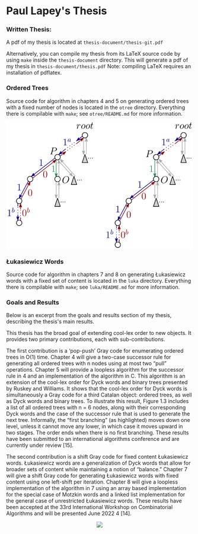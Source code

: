 
# Paul Lapey's Thesis

### Written Thesis: 

A pdf of my thesis is located at `thesis-document/thesis-git.pdf`

Alternatively, you can compile my thesis from its LaTeX source code by using `make` inside the `thesis-document` directory.  This will generate a pdf of my thesis in `thesis-document/thesis.pdf` Note: compiling LaTeX requires an installation of pdflatex.

### Ordered Trees

Source code for algorithm in chapters 4 and 5 on generating ordered trees with a fixed number of nodes is located in the `otree` directory.  Everything there is compilable with `make`; see `otree/README.md` for more information.


![ordered trees](./treepulldown.svg)


### Łukasiewicz Words

Source code for algorithm in chapters 7 and 8 on generating Łukasiewicz words with a fixed set of content is located in the `luka` directory.  Everything there is compilable with `make`; see `luka/README.md` for more information.

### Goals and Results

Below is an excerpt from the goals and results section of my thesis, describing the thesis's main results.

This thesis has the broad goal of extending cool-lex order to new objects. It provides two primary
contributions, each with sub-contributions.

The first contribution is a ‘pop-push’ Gray code for enumerating ordered trees in O(1) time. Chapter 4 will give a two-case successor rule for generating all ordered trees with n nodes using at most
two “pull” operations. Chapter 5 will provide a loopless algorithm for the successor rule in 4 and an
implementation of the algorithm in C. This algorithm is an extension of the cool-lex order for Dyck
words and binary trees presented by Ruskey and Williams. It shows that the cool-lex order for Dyck
words is simultaneously a Gray code for a third Catalan object: ordered trees, as well as Dyck words
and binary trees. To illustrate this result, Figure 1.3 includes a list of all ordered trees with n = 6
nodes, along with their corresponding Dyck words and the case of the successor rule that is used to
generate the next tree. Informally, the “first branching” (as highlighted) moves down one level, unless
it cannot move any lower, in which case it moves upward in two stages. The order ends when there is
no first branching. These results have been submitted to an international algorithms conference and
are currently under review [15].

The second contribution is a shift Gray code for fixed content Łukasiewicz words. Łukasiewicz words are a generalization of Dyck words that allow for broader sets of content while maintaining a notion of “balance.”
Chapter 7 will give a shift Gray code for generating Łukasiewicz words with fixed content using one
left-shift per iteration. Chapter 8 will give a loopless implementation of the algorithm in 7 using an
array based implementation for the special case of Motzkin words and a linked list implementation
for the general case of unrestricted Łukasiewicz words. These results have been accepted at the 33rd
International Workshop on Combinatorial Algorithms and will be presented June 2022 4
[14].

<html>
<head>
<!-- <style> -->
<!-- img { -->
<!--   background-color: #FFFFFF; -->
<!-- } -->
<!-- </style> -->
</head>
<body>
<p align="center"><img src="trepulldown.svg" /></p>
</body>
</html>
